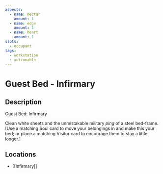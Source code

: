 ```yaml
---
aspects: 
  - name: nectar
    amount: 1
  - name: edge
    amount: 1
  - name: heart
    amount: 1
slots:
  - occupant
tags:
  - workstation
  - actionable
---
```


# Guest Bed - Infirmary

## Description
Guest Bed: Infirmary

Clean white sheets and the unmistakable military <i>ping</i> of a steel bed-frame. [Use a matching Soul card to move your belongings in and make this your bed; or place a matching Visitor card to encourage them to stay a little longer.]
## Locations
- [[Infirmary]]